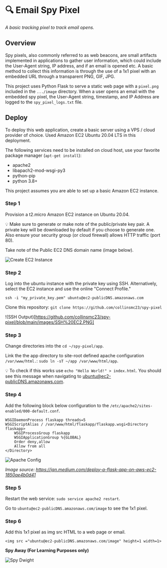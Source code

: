 # 🔍 Email Spy Pixel
*A basic tracking pixel to track email opens.*

## Overview
Spy pixels, also commonly referred to as web beacons, are small artifacts implemented in applications to gather user information, which could include the User-Agent string, IP address, and if an email is opened etc. A basic method to collect this information is through the use of a 1x1 pixel with an embedded URL through a transparent PNG, GIF, JPG.

This project uses Python Flask to serve a static web page with a `pixel.png` included in the `.../image` directory. When a user opens an email with the embedded spy pixel, the User-Agent string, timestamp, and IP Address are logged to the `spy_pixel_logs.txt` file.

## Deploy

To deploy this web application, create a basic server using a VPS / cloud provider of choice. Used Amazon EC2 Ubuntu 20.04 LTS in this deployment.

The following services need to be installed on cloud host, use your favorite package manager (`apt-get install`):
- apache2
- libapach2-mod-wsgi-py3
- python-pip
- python 3.8+

This project assumes you are able to set up a basic Amazon EC2 instance. 

### Step 1

Provision a t2.micro Amazon EC2 instance on Ubuntu 20.04.

💡 Make sure to generate or make note of the public/private key pair. A private key will be downloaded by default if you choose to generate one. Also ensure your security group (or cloud firewall) allows HTTP traffic (port 80).

Take note of the Public EC2 DNS domain name (image below).

![Create EC2 Instance](https://github.com/collinsmc23/spy-pixel/blob/main/images/Public%20DNS.png)

### Step 2

Log into the ubuntu instance with the private key using SSH. Alternatively, select the EC2 instance and use the online "Connect Profile."

`ssh -i "my_private_key.pem" ubuntu@ec2-publicDNS.amazonaws.com`

Clone this repository: `git clone https://github.com/collinsmc23/spy-pixel`

!(SSH Output)[https://github.com/collinsmc23/spy-pixel/blob/main/images/SSH%20EC2.PNG]

### Step 3

Change directories into the `cd ~/spy-pixel/app`.

Link the the app directory to site-root defined apache configuration `/var/www/html.`: `sudo ln -sT ~/app /var/www/html/app`.

💡 To check if this works use `echo "Hello World!" > index.html`. You should see this message when navigating to ubuntu@ec2-publicDNS.amazonaws.com.

### Step 4

Add the following block below configuration to the `/etc/apache2/sites-enabled/000-default.conf`.

```
WSGIDaemonProcess flaskapp threads=5
WSGIScriptAlias / /var/www/html/flaskapp/flaskapp.wsgi<Directory flaskapp>
    WSGIProcessGroup flaskapp
    WSGIApplicationGroup %{GLOBAL}
    Order deny,allow
    Allow from all
</Directory>
```
![Apache Config](https://github.com/collinsmc23/spy-pixel/blob/main/images/Apache-config.png)

*Image source: https://jqn.medium.com/deploy-a-flask-app-on-aws-ec2-1850ae4b0d41*
### Step 5

Restart the web service: `sudo service apache2 restart`.

Go to `ubuntu@ec2-publicDNS.amazonaws.com/image` to see the 1x1 pixel.

### Step 6

Add this 1x1 pixel as img src HTML to a web page or email.

`<img src ="ubuntu@ec2-publicDNS.amazonaws.com/image" height=1 width=1>`


**Spy Away (For Learning Purposes only)**

![Spy Dwight](https://github.com/collinsmc23/spy-pixel/blob/main/images/spy.gif )


